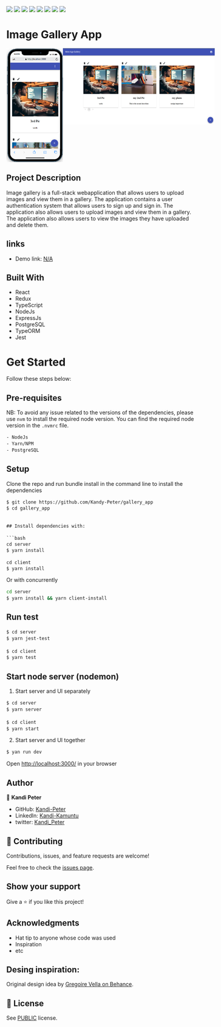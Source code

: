 ![](https://img.shields.io/badge/NodeJs-yellow)
![](https://img.shields.io/badge/TypeScript-blue)
![](https://img.shields.io/badge/React-red)
![](https://img.shields.io/badge/Redux-green)
![](https://img.shields.io/badge/PostgreSQL-blue)
![](https://img.shields.io/badge/TypeORM-chocolate)
![](https://img.shields.io/badge/ExpressJS-black)
![](https://img.shields.io/badge/Jest-red)

# Image Gallery App
<!-- Display two images  -->
<p align="center", style="display: flex; justify-content: space-between;">
  <img src="./client/src/assets/1.png" alt="screenshot" width="150" height="300">
  <img src="./client/src/assets/2.png" alt="screenshot" width="400" height="200">
</p>


## Project Description

Image gallery is a full-stack webapplication that allows users to upload images and view them in a gallery. The application contains a user authentication system that allows users to sign up and sign in. The application also allows users to upload images and view them in a gallery. The application also allows users to view the images they have uploaded and delete them.

## links

- Demo link: [N/A](N/A)

## Built With

- React
- Redux
- TypeScript
- NodeJs
- ExpressJs
- PostgreSQL
- TypeORM
- Jest

# Get Started
Follow these steps below:

## Pre-requisites

NB: To avoid any issue related to the versions of the dependencies, please use `nvm` to install the required node version. You can find the required node version in the `.nvmrc` file.

```bash
- NodeJs
- Yarn/NPM
- PostgreSQL
```

## Setup
Clone the repo and run bundle install in the command line to install the dependencies

```bash
$ git clone https://github.com/Kandy-Peter/gallery_app
$ cd gallery_app
```
```

## Install dependencies with:

```bash
cd server
$ yarn install

cd client
$ yarn install
```

Or with concurrently

```bash
cd server
$ yarn install && yarn client-install
```

## Run test

```bash
$ cd server
$ yarn jest-test

$ cd client
$ yarn test
```

## Start node server (nodemon)

1. Start server and UI separately

```bash
$ cd server
$ yarn server

$ cd client
$ yarn start
```
2. Start server and UI together

```bash
$ yan run dev
```

Open [http://localhost:3000/](http://localhost:3000/) in your browser

## Author

👤 **Kandi Peter**

- GitHub: [Kandi-Peter](https://github.com/Kandy-Peter)
- LinkedIn: [Kandi-Kamuntu](https://www.linkedin.com/in/kandi-peter-a49590212/)
- twitter: [Kandi_Peter](https://twitter.com/peter_kandy)

## 🤝 Contributing

Contributions, issues, and feature requests are welcome!

Feel free to check the [issues page](../../issues/).

## Show your support

Give a ⭐️ if you like this project!

## Acknowledgments

- Hat tip to anyone whose code was used
- Inspiration
- etc

## Desing inspiration:

Original design idea by [Gregoire Vella on Behance](https://www.behance.net/gregoirevella).

## 📝 License

See [PUBLIC](./LICENSE) license.
